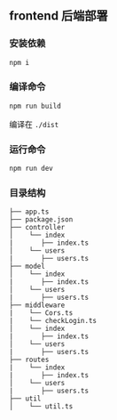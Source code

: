 ## frontend 后端部署

### 安装依赖

```bash
npm i
```

### 编译命令

```bash
npm run build
```

编译在 `./dist`

### 运行命令

```bash
npm run dev
```

### 目录结构

```
├── app.ts
├── package.json
├── controller
│    └── index
|       ├── index.ts
│    └── users
|       ├── users.ts
├── model
│    └── index
|       ├── index.ts
│    └── users
|       ├── users.ts
├── middleware
|    └── Cors.ts
|    └── checkLogin.ts
│    └── index
|       ├── index.ts
│    └── users
|       ├── users.ts
├── routes
|    └── index
|       ├── index.ts
│    └── users
|       ├── users.ts
├── util
│    └── util.ts
```